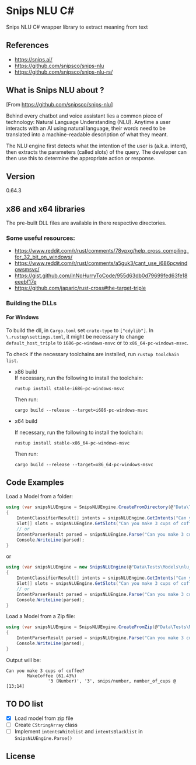 Snips NLU C#
============
Snips NLU C# wrapper library to extract meaning from text 

References
----------
- https://snips.ai/
- https://github.com/snipsco/snips-nlu
- https://github.com/snipsco/snips-nlu-rs/

What is Snips NLU about ?
-------------------------
[From https://github.com/snipsco/snips-nlu]

Behind every chatbot and voice assistant lies a common piece of technology: Natural Language Understanding (NLU). Anytime a user interacts with an AI using natural language, their words need to be translated into a machine-readable description of what they meant.

The NLU engine first detects what the intention of the user is (a.k.a. intent), then extracts the parameters (called slots) of the query. The developer can then use this to determine the appropriate action or response.

Version
-------
0.64.3

x86 and x64 libraries
---------------------
The pre-built DLL files are available in there respective directories.
### Some useful resources:
- https://www.reddit.com/r/rust/comments/78vpxg/help_cross_compiling_for_32_bit_on_windows/
- https://www.reddit.com/r/rust/comments/a5guk3/cant_use_i686pcwindowsmsvc/
- https://gist.github.com/InNoHurryToCode/955d63db0d79699fed63fe18eeebf17e
- https://github.com/japaric/rust-cross#the-target-triple

### Building the DLLs
#### For Windows
To build the dll, in `Cargo.toml` set `crate-type` to `["cdylib"]`. In `\.rustup\settings.toml`, it might be necessary to change `default_host_triple` to `i686-pc-windows-msvc` or to `x86_64-pc-windows-msvc`.

To check if the necessary toolchains are installed, run `rustup toolchain list`.
- x86 build  
  If necessary, run the following to install the toolchain:
  ```
  rustup install stable-i686-pc-windows-msvc
  ```
  Then run:
  ```
  cargo build --release --target=i686-pc-windows-msvc
  ```

- x64 build
  
  If necessary, run the following to install the toolchain:
  ```
  rustup install stable-x86_64-pc-windows-msvc
  ```
  Then run:
  ```
  cargo build --release --target=x86_64-pc-windows-msvc
  ```

Code Examples
-------------
Load a Model from a folder:
``` C#
using (var snipsNLUEngine = SnipsNLUEngine.CreateFromDirectory(@"Data\Tests\Models\nlu_engine"))
{
    IntentClassifierResult[] intents = snipsNLUEngine.GetIntents("Can you make 3 cups of coffee?");
    Slot[] slots = snipsNLUEngine.GetSlots("Can you make 3 cups of coffee?", intents[0].IntentName);
    // or
    IntentParserResult parsed = snipsNLUEngine.Parse("Can you make 3 cups of coffee?");
    Console.WriteLine(parsed);
}
```
or 
``` C#
using (var snipsNLUEngine = new SnipsNLUEngine(@"Data\Tests\Models\nlu_engine"))
{
    IntentClassifierResult[] intents = snipsNLUEngine.GetIntents("Can you make 3 cups of coffee?");
    Slot[] slots = snipsNLUEngine.GetSlots("Can you make 3 cups of coffee?", intents[0].IntentName);
    // or
    IntentParserResult parsed = snipsNLUEngine.Parse("Can you make 3 cups of coffee?");
    Console.WriteLine(parsed);
}
```

Load a Model from a Zip file:
``` C#
using (var snipsNLUEngine = SnipsNLUEngine.CreateFromZip(@"Data\Tests\Models\nlu_engine.zip"))
{
    IntentParserResult parsed = snipsNLUEngine.Parse("Can you make 3 cups of coffee?");
    Console.WriteLine(parsed);
}
```
Output will be:
```
Can you make 3 cups of coffee?
        MakeCoffee (61.43%)
                '3 (Number)', '3', snips/number, number_of_cups @ [13;14]
```

TO DO list
----------
- [x] Load model from zip file
- [ ] Create `CStringArray` class
- [ ] Implement `intentsWhitelist` and `intentsBlacklist` in `SnipsNLUEngine.Parse()`

License
-------
